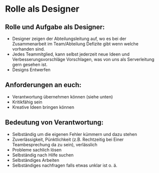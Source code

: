 # Rolle als Designer
## Rolle und Aufgabe als Designer:
- Designer zeigen der Abteilungsleitung auf, wo es bei der Zusammenarbeit im Team/Abteilung Defizite gibt wenn welche vorhanden sind.
- Jedes Teammitglied, kann selbst jederzeit neue Ideen und Verbesserungsvorschläge Vorschlagen, was von uns als Serverleitung gern gesehen ist.
- Designs Entwerfen
## Anforderungen an euch:
- Verantwortung übernehmen können (siehe unten)
- Kritikfähig sein
- Kreative Ideen bringen können
## Bedeutung von Verantwortung:
- Selbständig um die eigenen Fehler kümmern und dazu stehen
- Zuverlässigkeit, Pünktlichkeit (z.B. Rechtzeitig bei Einer Teambesprechung da zu sein), verlässlich
- Probleme sachlich lösen
- Selbständig nach Hilfe suchen
- Selbständiges Arbeiten
- Selbständiges nachfragen falls etwas unklar ist o. ä.



